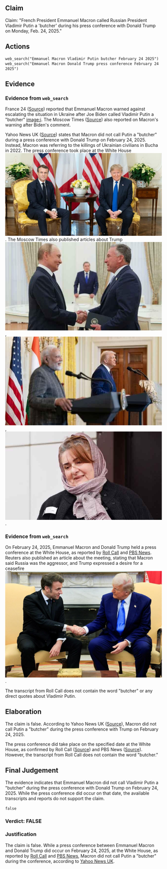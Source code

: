 ## Claim
Claim: "French President Emmanuel Macron called Russian President Vladimir Putin a 'butcher' during his press conference with Donald Trump on Monday, Feb. 24, 2025."

## Actions
```
web_search("Emmanuel Macron Vladimir Putin butcher February 24 2025")
web_search("Emmanuel Macron Donald Trump press conference February 24 2025")
```

## Evidence
### Evidence from `web_search`
France 24 ([Source](https://www.france24.com/en/live-news/20220327-macron-warns-against-escalation-after-biden-brands-putin-butcher)) reported that Emmanuel Macron warned against escalating the situation in Ukraine after Joe Biden called Vladimir Putin a "butcher" <image:i>. The Moscow Times ([Source](https://www.themoscowtimes.com/2022/03/27/macron-warns-against-escalation-after-biden-brands-putin-butcher-a77097)) also reported on Macron's warning after Biden's comment.

Yahoo News UK ([Source](https://uk.news.yahoo.com/macron-didn-t-call-putin-113000978.html)) states that Macron did not call Putin a "butcher" during a press conference with Donald Trump on February 24, 2025. Instead, Macron was referring to the killings of Ukrainian civilians in Bucha in 2022. The press conference took place at the White House ![image 1433](media/2025-08-06_19-35-1754508911-381476.jpg). The Moscow Times also published articles about Trump ![image 1437](media/2025-08-06_19-35-1754508925-322359.jpg), ![image 1438](media/2025-08-06_19-35-1754508925-485300.jpg), ![image 1439](media/2025-08-06_19-35-1754508925-668467.jpg).


### Evidence from `web_search`
On February 24, 2025, Emmanuel Macron and Donald Trump held a press conference at the White House, as reported by [Roll Call](https://rollcall.com/factbase/trump/transcript/donald-trump-press-conference-emmanuel-macron-france-february-24-2025) and [PBS News](https://www.pbs.org/newshour/world/watch-macron-corrects-trump-after-he-says-european-support-for-ukraine-was-a-loan). Reuters also published an article about the meeting, stating that Macron said Russia was the aggressor, and Trump expressed a desire for a ceasefire ![image 1444](media/2025-08-06_19-42-1754509362-961709.jpg).

The transcript from Roll Call does not contain the word "butcher" or any direct quotes about Vladimir Putin.


## Elaboration
The claim is false. According to Yahoo News UK ([Source](https://uk.news.yahoo.com/macron-didn-t-call-putin-113000978.html)), Macron did not call Putin a "butcher" during the press conference with Trump on February 24, 2025.

The press conference did take place on the specified date at the White House, as confirmed by Roll Call ([Source](https://rollcall.com/factbase/trump/transcript/donald-trump-press-conference-emmanuel-macron-france-february-24-2025)) and PBS News ([Source](https://www.pbs.org/newshour/world/watch-macron-corrects-trump-after-he-says-european-support-for-ukraine-was-a-loan)). However, the transcript from Roll Call does not contain the word "butcher."


## Final Judgement
The evidence indicates that Emmanuel Macron did not call Vladimir Putin a "butcher" during the press conference with Donald Trump on February 24, 2025. While the press conference did occur on that date, the available transcripts and reports do not support the claim.

`false`

### Verdict: FALSE

### Justification
The claim is false. While a press conference between Emmanuel Macron and Donald Trump did occur on February 24, 2025, at the White House, as reported by [Roll Call](https://rollcall.com/factbase/trump/transcript/donald-trump-press-conference-emmanuel-macron-france-february-24-2025) and [PBS News](https://www.pbs.org/newshour/world/watch-macron-corrects-trump-after-he-says-european-support-for-ukraine-was-a-loan), Macron did not call Putin a "butcher" during the conference, according to [Yahoo News UK](https://uk.news.yahoo.com/macron-didn-t-call-putin-113000978.html).
